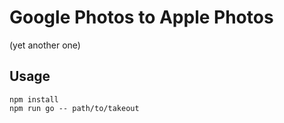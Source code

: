 # Google Photos to Apple Photos

(yet another one)

## Usage 

```
npm install
npm run go -- path/to/takeout
```